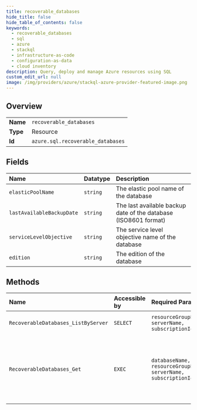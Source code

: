 ```yaml
---
title: recoverable_databases
hide_title: false
hide_table_of_contents: false
keywords:
  - recoverable_databases
  - sql
  - azure    
  - stackql
  - infrastructure-as-code
  - configuration-as-data
  - cloud inventory
description: Query, deploy and manage Azure resources using SQL
custom_edit_url: null
image: /img/providers/azure/stackql-azure-provider-featured-image.png
---
```

  
    

## Overview
<table><tbody>
<tr><td><b>Name</b></td><td><code>recoverable_databases</code></td></tr>
<tr><td><b>Type</b></td><td>Resource</td></tr>
<tr><td><b>Id</b></td><td><code>azure.sql.recoverable_databases</code></td></tr>
</tbody></table>

## Fields
| Name | Datatype | Description |
|:-----|:---------|:------------|
| `elasticPoolName` | `string` | The elastic pool name of the database |
| `lastAvailableBackupDate` | `string` | The last available backup date of the database (ISO8601 format) |
| `serviceLevelObjective` | `string` | The service level objective name of the database |
| `edition` | `string` | The edition of the database |
## Methods
| Name | Accessible by | Required Params | Description |
|:-----|:--------------|:----------------|:------------|
| `RecoverableDatabases_ListByServer` | `SELECT` | `resourceGroupName, serverName, subscriptionId` | Gets a list of recoverable databases |
| `RecoverableDatabases_Get` | `EXEC` | `databaseName, resourceGroupName, serverName, subscriptionId` | Gets a recoverable database, which is a resource representing a database's geo backup |
